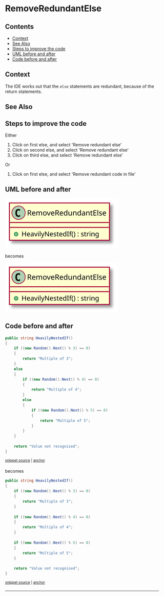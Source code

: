 <!--
GENERATED FILE - DO NOT EDIT
This file was generated by [MarkdownSnippets](https://github.com/SimonCropp/MarkdownSnippets).
Source File: /docs/IfStatements/mdsource/RemoveRedundantElse.source.md
To change this file edit the source file and then execute ./run_markdown_templates.sh.
-->

# RemoveRedundantElse

<!-- toc -->
## Contents

  * [Context](#context)
  * [See Also](#see-also)
  * [Steps to improve the code](#steps-to-improve-the-code)
  * [UML before and after](#uml-before-and-after)
  * [Code before and after](#code-before-and-after)<!-- endToc -->

 <!-- include: RemoveRedundantElse.description. path: /RefactoringSamples/Before/IfStatements/RemoveRedundantElse.description.include.md -->
## Context

The IDE works out that the `else` statements are redundant,
because of the return statements.

## See Also

## Steps to improve the code

Either

1. Click on first else, and select 'Remove redundant else'
2. Click on second else, and select 'Remove redundant else'
3. Click on third else, and select 'Remove redundant else'

Or

1. Click on first else, and select 'Remove redundant code in file' <!-- endInclude -->

## UML before and after

![RemoveRedundantElse - Before](../../uml/Before/IfStatements/RemoveRedundantElse.svg?raw=true)

becomes

![RemoveRedundantElse - After](../../uml/After/IfStatements/RemoveRedundantElse.svg?raw=true)

## Code before and after

<!-- snippet: RemoveRedundantElse-Before -->
<a id='snippet-removeredundantelse-before'></a>
```cs
public string HeavilyNestedIf()
{
    if ((new Random().Next() % 3) == 0)
    {
        return "Multiple of 3";
    }
    else
    {
        if ((new Random().Next() % 4) == 0)
        {
            return "Multiple of 4";
        }
        else
        {
            if ((new Random().Next() % 5) == 0)
            {
                return "Multiple of 5";
            }
        }
    }

    return "Value not recognised";
}
```
<sup><a href='/RefactoringSamples/Before/IfStatements/RemoveRedundantElse.cs#L7-L31' title='Snippet source file'>snippet source</a> | <a href='#snippet-removeredundantelse-before' title='Start of snippet'>anchor</a></sup>
<!-- endSnippet -->

becomes

<!-- snippet: RemoveRedundantElse-After -->
<a id='snippet-removeredundantelse-after'></a>
```cs
public string HeavilyNestedIf()
{
    if ((new Random().Next() % 3) == 0)
    {
        return "Multiple of 3";
    }

    if ((new Random().Next() % 4) == 0)
    {
        return "Multiple of 4";
    }

    if ((new Random().Next() % 5) == 0)
    {
        return "Multiple of 5";
    }

    return "Value not recognised";
}
```
<sup><a href='/RefactoringSamples/After/IfStatements/RemoveRedundantElse.cs#L7-L27' title='Snippet source file'>snippet source</a> | <a href='#snippet-removeredundantelse-after' title='Start of snippet'>anchor</a></sup>
<!-- endSnippet -->

-----

